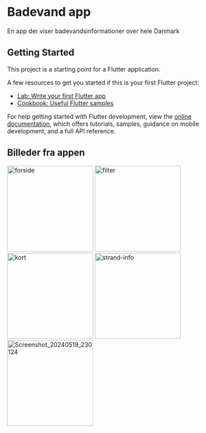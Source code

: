 # Badevand app

En app der viser badevandsinformationer over hele Danmark

## Getting Started

This project is a starting point for a Flutter application.

A few resources to get you started if this is your first Flutter project:

- [Lab: Write your first Flutter app](https://docs.flutter.dev/get-started/codelab)
- [Cookbook: Useful Flutter samples](https://docs.flutter.dev/cookbook)

For help getting started with Flutter development, view the
[online documentation](https://docs.flutter.dev/), which offers tutorials,
samples, guidance on mobile development, and a full API reference.
## Billeder fra appen
<img src="https://github.com/user-attachments/assets/ea65f506-384d-4d1a-935e-14c4a58bf9a4" width="200" alt="forside">
<img src="https://github.com/user-attachments/assets/c6bb47bc-62a4-497d-af65-11f7d397b60a" width="200" alt="filter">
<img src="https://github.com/user-attachments/assets/37c560f7-c593-4aef-8df4-01bfc321d1f5" width="200" alt="kort">
<img src="https://github.com/user-attachments/assets/fdeb0b15-5490-4db6-b7e1-6a50d6025e84" width="200" alt="strand-info">
<img src="https://github.com/user-attachments/assets/25eedcb3-0e02-45f3-9bcc-91a5b04bf0fe" width="200" alt="Screenshot_20240519_230124">
